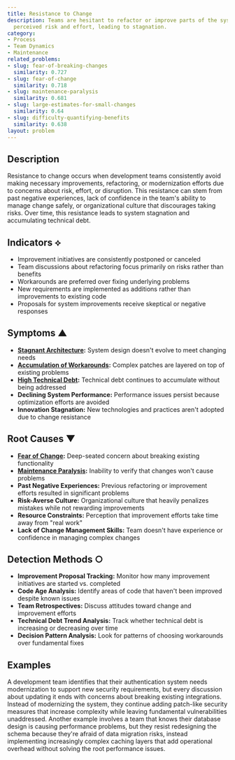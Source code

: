 ```yaml
---
title: Resistance to Change
description: Teams are hesitant to refactor or improve parts of the system due to
  perceived risk and effort, leading to stagnation.
category:
- Process
- Team Dynamics
- Maintenance
related_problems:
- slug: fear-of-breaking-changes
  similarity: 0.727
- slug: fear-of-change
  similarity: 0.718
- slug: maintenance-paralysis
  similarity: 0.681
- slug: large-estimates-for-small-changes
  similarity: 0.64
- slug: difficulty-quantifying-benefits
  similarity: 0.638
layout: problem
---
```


## Description

Resistance to change occurs when development teams consistently avoid making necessary improvements, refactoring, or modernization efforts due to concerns about risk, effort, or disruption. This resistance can stem from past negative experiences, lack of confidence in the team's ability to manage change safely, or organizational culture that discourages taking risks. Over time, this resistance leads to system stagnation and accumulating technical debt.

## Indicators ⟡

- Improvement initiatives are consistently postponed or canceled
- Team discussions about refactoring focus primarily on risks rather than benefits
- Workarounds are preferred over fixing underlying problems
- New requirements are implemented as additions rather than improvements to existing code
- Proposals for system improvements receive skeptical or negative responses

## Symptoms ▲

- **[Stagnant Architecture](stagnant-architecture.md):** System design doesn't evolve to meet changing needs
- **[Accumulation of Workarounds](accumulation-of-workarounds.md):** Complex patches are layered on top of existing problems
- **[High Technical Debt](high-technical-debt.md):** Technical debt continues to accumulate without being addressed
- **Declining System Performance:** Performance issues persist because optimization efforts are avoided
- **Innovation Stagnation:** New technologies and practices aren't adopted due to change resistance

## Root Causes ▼

- **[Fear of Change](fear-of-change.md):** Deep-seated concern about breaking existing functionality
- **[Maintenance Paralysis](maintenance-paralysis.md):** Inability to verify that changes won't cause problems
- **Past Negative Experiences:** Previous refactoring or improvement efforts resulted in significant problems
- **Risk-Averse Culture:** Organizational culture that heavily penalizes mistakes while not rewarding improvements
- **Resource Constraints:** Perception that improvement efforts take time away from "real work"
- **Lack of Change Management Skills:** Team doesn't have experience or confidence in managing complex changes

## Detection Methods ○

- **Improvement Proposal Tracking:** Monitor how many improvement initiatives are started vs. completed
- **Code Age Analysis:** Identify areas of code that haven't been improved despite known issues
- **Team Retrospectives:** Discuss attitudes toward change and improvement efforts
- **Technical Debt Trend Analysis:** Track whether technical debt is increasing or decreasing over time
- **Decision Pattern Analysis:** Look for patterns of choosing workarounds over fundamental fixes

## Examples

A development team identifies that their authentication system needs modernization to support new security requirements, but every discussion about updating it ends with concerns about breaking existing integrations. Instead of modernizing the system, they continue adding patch-like security measures that increase complexity while leaving fundamental vulnerabilities unaddressed. Another example involves a team that knows their database design is causing performance problems, but they resist redesigning the schema because they're afraid of data migration risks, instead implementing increasingly complex caching layers that add operational overhead without solving the root performance issues.